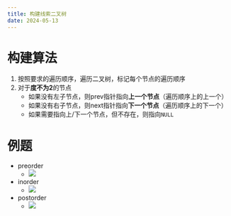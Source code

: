 ```yaml
---
title: 构建线索二叉树
date: 2024-05-13
---
```


# 构建算法
1. 按照要求的遍历顺序，遍历二叉树，标记每个节点的遍历顺序
2. 对于**度不为2**的节点
    - 如果没有左子节点，则prev指针指向**上一个节点**（遍历顺序上的上一个）
    - 如果没有右子节点，则next指针指向**下一个节点**（遍历顺序上的下一个）
    - 如果需要指向上/下一个节点，但不存在，则指向`NULL`
<!-- more -->

# 例题
- preorder
    - <img src="/img/tbt_pre.png">
- inorder
    - <img src="/img/tbt_in.png">
- postorder
    - <img src="/img/tbt_post.png">


